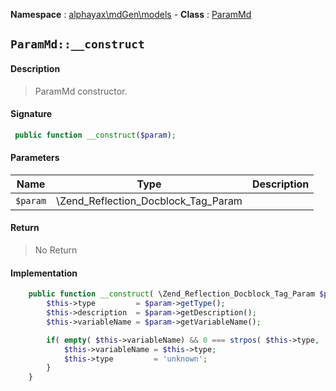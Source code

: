 **Namespace**  : [alphayax\mdGen\models](../__NAMESPACE__.md) -
**Class** : [ParamMd](__CLASS__.md)

## `ParamMd::__construct`

#### Description

> ParamMd constructor.

#### Signature

```php
 public function __construct($param);
```

#### Parameters

| Name | Type | Description |
|---|---|---|
| `$param` | \Zend_Reflection_Docblock_Tag_Param |  |

#### Return

> No Return

#### Implementation

```php
    public function __construct( \Zend_Reflection_Docblock_Tag_Param $param){
        $this->type         = $param->getType();
        $this->description  = $param->getDescription();
        $this->variableName = $param->getVariableName();

        if( empty( $this->variableName) && 0 === strpos( $this->type, '$')){
            $this->variableName = $this->type;
            $this->type         = 'unknown';
        }
    }

```
